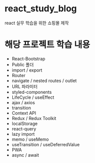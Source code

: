 # react_study_blog

react 실무 학습을 위한 쇼핑몰 제작

# 해당 프로젝트 학습 내용

- React-Bootstrap
- Public 폴더
- import / export
- Router
- navigate / nested routes / outlet
- URL 파라미터
- styled-components
- LifeCycle / useEffect
- ajax / axios
- transition
- Context API
- Redux / Redux Toolkit
- localStorage
- react-query
- lazy import
- memo / useMemo
- useTransition / useDeferredValue
- PWA
- async / await
